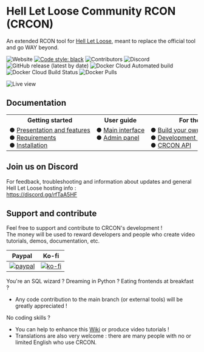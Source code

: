 # Hell Let Loose Community RCON (CRCON)

An extended RCON tool for [Hell Let Loose](https://www.hellletloose.com/), meant to replace the official tool and go WAY beyond.

![Website](https://img.shields.io/website?down_color=red&up_color=orange&up_message=hllrcon.app&url=https%3A%2F%2Fhllrcon.app)
[![Code style: black](https://img.shields.io/badge/code%20style-black-000000.svg)](https://github.com/psf/black)
![Contributors](https://img.shields.io/github/contributors-anon/marechj/hll_rcon_tool)
![Discord](https://img.shields.io/discord/685692524442026020?color=%237289da&label=discord)  
![GitHub release (latest by date)](https://img.shields.io/github/v/release/marechj/hll_rcon_tool)
![Docker Cloud Automated build](https://img.shields.io/docker/automated/cericmathey/hll_rcon_tool)
![Docker Cloud Build Status](https://img.shields.io/docker/image-size/cericmathey/hll_rcon_tool)
![Docker Pulls](https://img.shields.io/docker/pulls/cericmathey/hll_rcon_tool)

![Live view](https://github.com/user-attachments/assets/7178e14e-2f0c-4f32-99fb-7a42568fba85)

## Documentation

<table>
  <tbody>
    <tr>
      <th>Getting started</th>
      <th>User guide</th>
      <th>For the devs</th>
      <th>Help</th>
    </tr>
    <tr>
      <td valign="top" nowrap>
        ● <a href="https://github.com/MarechJ/hll_rcon_tool/wiki/Getting-Started-%E2%80%90-Presentation-and-features">Presentation and features</a><br />
        ● <a href="https://github.com/MarechJ/hll_rcon_tool/wiki/Getting-Started-%E2%80%90-Requirements">Requirements</a><br />
        ● <a href="https://github.com/MarechJ/hll_rcon_tool/wiki/Getting-Started-%E2%80%90-Installation#installing-crcon">Installation</a>
      </td>
      <td valign="top" nowrap>
        ● <a href="https://github.com/MarechJ/hll_rcon_tool/wiki/User-Guide-%E2%80%90-main-interface-%E2%80%90-Home">Main interface</a><br />
        ● <a href="https://github.com/MarechJ/hll_rcon_tool/wiki/User-Guide-%E2%80%90-Admin-panel">Admin panel</a>
      </td>
      <td valign="top" nowrap>
        ● <a href="https://github.com/MarechJ/hll_rcon_tool/wiki/Developer-Guides-%E2%80%90-Building-your-own-Docker-images">Build your own Docker images</a><br />
        ● <a href="https://github.com/MarechJ/hll_rcon_tool/wiki/Developer-Guides-%E2%80%90-Development-environment">Development environment</a><br />
        ● <a href="https://github.com/MarechJ/hll_rcon_tool/wiki/Developer-Guides-%E2%80%90-CRCON-API">CRCON API</a>
      </td>
      <td valign="top" nowrap>
        ● <a href="https://github.com/MarechJ/hll_rcon_tool/wiki/Help-%E2%80%90-Common-issues-and-their-solutions">Common issues</a><br />
        ● <a href="https://github.com/MarechJ/hll_rcon_tool/wiki/Help-%E2%80%90-Report-an-issue">Report an issue</a>
      </td>
    </tr>
  </tbody>
</table>

## Join us on Discord

For feedback, troubleshooting and information about updates and general Hell Let Loose hosting info :  
<https://discord.gg/rfTaA5HF>

## Support and contribute

Feel free to support and contribute to CRCON's development !  
The money will be used to reward developers and people who create video tutorials, demos, documentation, etc.  

| Paypal | Ko-fi |
| --- | --- |
| [![paypal](https://www.paypalobjects.com/en_US/i/btn/btn_donateCC_LG.gif)](https://www.paypal.com/donate?hosted_button_id=56MYGQ2966V7J) | [![ko-fi](https://ko-fi.com/img/githubbutton_sm.svg)](https://ko-fi.com/T6T83KY8H) |

You're an SQL wizard ? Dreaming in Python ? Eating frontends at breakfast ?  
- Any code contribution to the main branch (or external tools) will be greatly appreciated !

No coding skills ?
- You can help to enhance this [Wiki](https://github.com/MarechJ/hll_rcon_tool/wiki/) or produce video tutorials !  
- Translations are also very welcome : there are many people with no or limited English who use CRCON.
